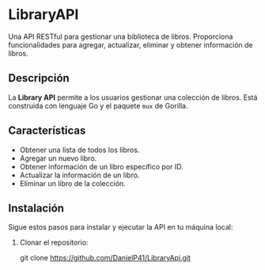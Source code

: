# LibraryAPI

Una API RESTful para gestionar una biblioteca de libros. Proporciona funcionalidades para agregar, actualizar, eliminar y obtener información de libros.

## Descripción

La **Library API** permite a los usuarios gestionar una colección de libros. Está construida con lenguaje Go y el paquete `mux` de Gorilla.

## Características

- Obtener una lista de todos los libros.
- Agregar un nuevo libro.
- Obtener información de un libro específico por ID.
- Actualizar la información de un libro.
- Eliminar un libro de la colección.

## Instalación

Sigue estos pasos para instalar y ejecutar la API en tu máquina local:

1. Clonar el repositorio:

   git clone https://github.com/DanielP41/LibraryApi.git
